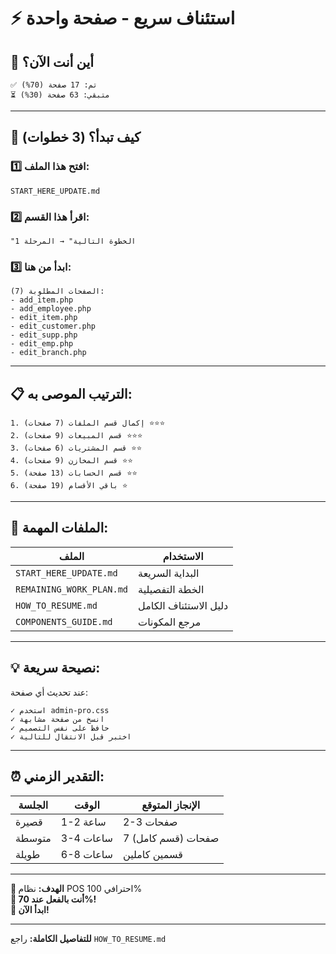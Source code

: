 # ⚡ استئناف سريع - صفحة واحدة

## 📍 **أين أنت الآن؟**

```
✅ تم: 17 صفحة (70%)
⏳ متبقي: 63 صفحة (30%)
```

---

## 🚀 **كيف تبدأ؟ (3 خطوات)**

### 1️⃣ **افتح هذا الملف:**

```
START_HERE_UPDATE.md
```

### 2️⃣ **اقرأ هذا القسم:**

```
"الخطوة التالية" → المرحلة 1
```

### 3️⃣ **ابدأ من هنا:**

```
الصفحات المطلوبة (7):
- add_item.php
- add_employee.php
- edit_item.php
- edit_customer.php
- edit_supp.php
- edit_emp.php
- edit_branch.php
```

---

## 📋 **الترتيب الموصى به:**

```
1. إكمال قسم الملفات (7 صفحات) ⭐⭐⭐
2. قسم المبيعات (9 صفحات) ⭐⭐⭐
3. قسم المشتريات (6 صفحات) ⭐⭐
4. قسم المخازن (9 صفحات) ⭐⭐
5. قسم الحسابات (13 صفحة) ⭐⭐
6. باقي الأقسام (19 صفحة) ⭐
```

---

## 📁 **الملفات المهمة:**

| الملف                    | الاستخدام             |
| ------------------------ | --------------------- |
| `START_HERE_UPDATE.md`   | البداية السريعة       |
| `REMAINING_WORK_PLAN.md` | الخطة التفصيلية       |
| `HOW_TO_RESUME.md`       | دليل الاستئناف الكامل |
| `COMPONENTS_GUIDE.md`    | مرجع المكونات         |

---

## 💡 **نصيحة سريعة:**

عند تحديث أي صفحة:

```
✓ استخدم admin-pro.css
✓ انسخ من صفحة مشابهة
✓ حافظ على نفس التصميم
✓ اختبر قبل الانتقال للتالية
```

---

## ⏰ **التقدير الزمني:**

| الجلسة | الوقت     | الإنجاز المتوقع    |
| ------ | --------- | ------------------ |
| قصيرة  | 1-2 ساعة  | 2-3 صفحات          |
| متوسطة | 3-4 ساعات | 7 صفحات (قسم كامل) |
| طويلة  | 6-8 ساعات | قسمين كاملين       |

---

**🎯 الهدف:** نظام POS احترافي 100%  
**💪 أنت بالفعل عند 70%!**  
**🚀 ابدأ الآن!**

---

**للتفاصيل الكاملة:** راجع `HOW_TO_RESUME.md`
